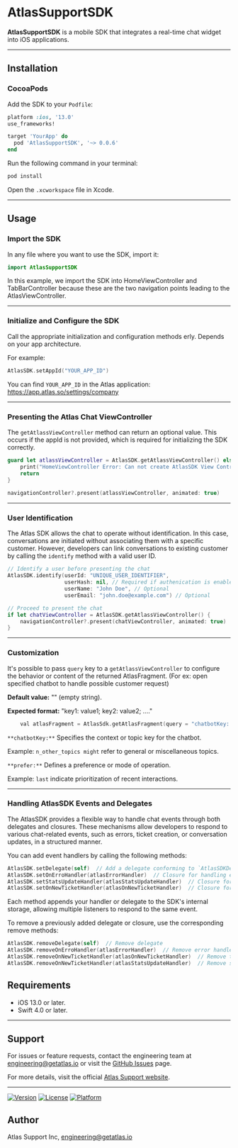 # AtlasSupportSDK

**AtlasSupportSDK** is a mobile SDK that integrates a real-time chat widget into iOS applications. 

---

## Installation

### CocoaPods

Add the SDK to your `Podfile`:

```ruby
platform :ios, '13.0'
use_frameworks!

target 'YourApp' do
  pod 'AtlasSupportSDK', '~> 0.0.6'
end
```

Run the following command in your terminal:

```bash
pod install
```

Open the `.xcworkspace` file in Xcode.

---

## Usage

### Import the SDK

In any file where you want to use the SDK, import it:

```swift
import AtlasSupportSDK
```

In this example, we import the SDK into HomeViewController and TabBarController because these are the two navigation points leading to the AtlasViewController.

---

### Initialize and Configure the SDK

Call the appropriate initialization and configuration methods erly. Depends on your app architecture.

For example:

```swift
AtlasSDK.setAppId("YOUR_APP_ID")
```

You can find `YOUR_APP_ID` in the Atlas application: https://app.atlas.so/settings/company

---

### Presenting the Atlas Chat ViewController

The `getAtlassViewController` method can return an optional value. This occurs if the appId is not provided, which is required for initializing the SDK correctly.

```swift
guard let atlassViewController = AtlasSDK.getAtlassViewController() else {
    print("HomeViewController Error: Can not create AtlasSDK View Controller")
    return
}
  
navigationController?.present(atlassViewController, animated: true)
```

---

### User Identification 

The Atlas SDK allows the chat to operate without identification. In this case, conversations are initiated without associating them with a specific customer. However, developers can link conversations to existing customer by calling the `identify` method with a valid user ID.

```swift
// Identify a user before presenting the chat
AtlasSDK.identify(userId: "UNIQUE_USER_IDENTIFIER", 
                  userHash: nil, // Required if authenication is enabled in Atlas Configuration
                  userName: "John Doe", // Optional
                  userEmail: "john.doe@example.com") // Optional

// Proceed to present the chat
if let chatViewController = AtlasSDK.getAtlassViewController() {
    navigationController?.present(chatViewController, animated: true)
}
```

---

### Customization 

It's possible to pass `query` key to a `getAtlassViewController` to configure the behavior or content of the returned AtlasFragment. (For ex: open specified chatbot to handle possible customer request)

**Default value:** "" (empty string).

**Expected format:** "key1: value1; key2: value2; ...."

```swift
    val atlasFragment = AtlasSdk.getAtlasFragment(query = "chatbotKey: n_other_topics; prefer: last")
```

`**chatbotKey:**` Specifies the context or topic key for the chatbot.

Example: `n_other_topics might` refer to general or miscellaneous topics.

`**prefer:**` Defines a preference or mode of operation.

Example: `last` indicate prioritization of recent interactions.

---

### Handling AtlasSDK Events and Delegates

The AtlasSDK provides a flexible way to handle chat events through both delegates and closures. These mechanisms allow developers to respond to various chat-related events, such as errors, ticket creation, or conversation updates, in a structured manner.

You can add event handlers by calling the following methods:
```swift 
AtlasSDK.setDelegate(self)  // Add a delegate conforming to `AtlasSDKDelegate`
AtlasSDK.setOnErroHandler(atlasErrorHandler)  // Closure for handling errors
AtlasSDK.setStatsUpdateHandler(atlasStatsUpdateHandler)  // Closure for conversation stats updates
AtlasSDK.setOnNewTicketHandler(atlasOnNewTicketHandler)  // Closure for new ticket creation
```

Each method appends your handler or delegate to the SDK's internal storage, allowing multiple listeners to respond to the same event.

To remove a previously added delegate or closure, use the corresponding remove methods:
```swift
AtlasSDK.removeDelegate(self)  // Remove delegate
AtlasSDK.removeOnErroHandler(atlasErrorHandler)  // Remove error handler
AtlasSDK.removeOnNewTicketHandler(atlasOnNewTicketHandler)  // Remove ticket handler
AtlasSDK.removeOnNewTicketHandler(atlasStatsUpdateHandler)  // Remove stats update handler
```


## Requirements

- iOS 13.0 or later.
- Swift 4.0 or later.

---

## Support

For issues or feature requests, contact the engineering team at [engineering@getatlas.io](mailto:engineering@getatlas.io) or visit the [GitHub Issues](https://github.com/atlas-support-inc/mobile-sdk-ios/issues) page.

For more details, visit the official [Atlas Support website](https://atlas.so).

---

[![Version](https://img.shields.io/cocoapods/v/AtlasSupportSDK.svg?style=flat)](https://cocoapods.org/pods/AtlasSupportSDK)
[![License](https://img.shields.io/cocoapods/l/AtlasSupportSDK.svg?style=flat)](https://cocoapods.org/pods/AtlasSupportSDK)
[![Platform](https://img.shields.io/cocoapods/p/AtlasSupportSDK.svg?style=flat)](https://cocoapods.org/pods/AtlasSupportSDK)

## Author

Atlas Support Inc, engineering@getatlas.io
